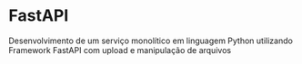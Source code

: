# FastAPI
Desenvolvimento de um serviço monolítico em linguagem Python utilizando Framework FastAPI com upload e manipulação de arquivos
